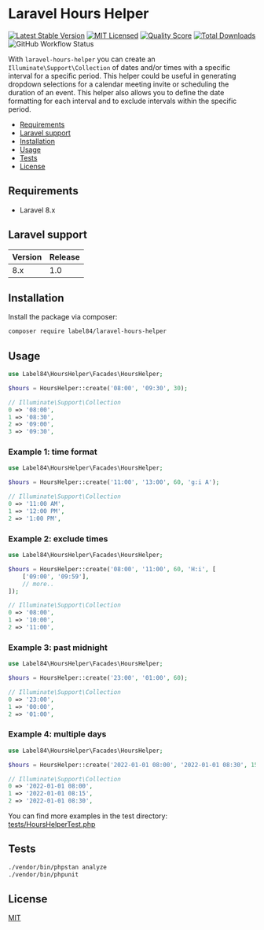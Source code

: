 # Laravel Hours Helper

[![Latest Stable Version](https://poser.pugx.org/label84/laravel-hours-helper/v/stable?style=flat-square)](https://packagist.org/packages/label84/laravel-hours-helper)
[![MIT Licensed](https://img.shields.io/badge/license-MIT-brightgreen.svg?style=flat-square)](LICENSE)
[![Quality Score](https://img.shields.io/scrutinizer/g/label84/laravel-hours-helper.svg?style=flat-square)](https://scrutinizer-ci.com/g/label84/laravel-hours-helper)
[![Total Downloads](https://img.shields.io/packagist/dt/label84/laravel-hours-helper.svg?style=flat-square)](https://packagist.org/packages/label84/laravel-hours-helper)
![GitHub Workflow Status](https://img.shields.io/github/workflow/status/label84/laravel-hours-helper/run-tests?label=Tests&style=flat-square)

With ``laravel-hours-helper`` you can create an ``Illuminate\Support\Collection`` of dates and/or times with a specific interval for a specific period. This helper could be useful in generating dropdown selections for a calendar meeting invite or scheduling the duration of an event. This helper also allows you to define the date formatting for each interval and to exclude intervals within the specific period.

- [Requirements](#requirements)
- [Laravel support](#laravel-support)
- [Installation](#installation)
- [Usage](#usage)
- [Tests](#tests)
- [License](#license)

## Requirements

- Laravel 8.x

## Laravel support

| Version | Release |
|---------|---------|
| 8.x     | 1.0     |

## Installation

Install the package via composer:

```sh
composer require label84/laravel-hours-helper
```

## Usage

```php
use Label84\HoursHelper\Facades\HoursHelper;

$hours = HoursHelper::create('08:00', '09:30', 30);

// Illuminate\Support\Collection
0 => '08:00',
1 => '08:30',
2 => '09:00',
3 => '09:30',
```

### Example 1: time format

```php
use Label84\HoursHelper\Facades\HoursHelper;

$hours = HoursHelper::create('11:00', '13:00', 60, 'g:i A');

// Illuminate\Support\Collection
0 => '11:00 AM',
1 => '12:00 PM',
2 => '1:00 PM',
```

### Example 2: exclude times

```php
use Label84\HoursHelper\Facades\HoursHelper;

$hours = HoursHelper::create('08:00', '11:00', 60, 'H:i', [
    ['09:00', '09:59'],
    // more..
]);

// Illuminate\Support\Collection
0 => '08:00',
1 => '10:00',
2 => '11:00',
```

### Example 3: past midnight

```php
use Label84\HoursHelper\Facades\HoursHelper;

$hours = HoursHelper::create('23:00', '01:00', 60);

// Illuminate\Support\Collection
0 => '23:00',
1 => '00:00',
2 => '01:00',
```

### Example 4: multiple days

```php
use Label84\HoursHelper\Facades\HoursHelper;

$hours = HoursHelper::create('2022-01-01 08:00', '2022-01-01 08:30', 15, 'Y-m-d H:i');

// Illuminate\Support\Collection
0 => '2022-01-01 08:00',
1 => '2022-01-01 08:15',
2 => '2022-01-01 08:30',
```

You can find more examples in the test directory: [tests/HoursHelperTest.php](tests/HoursHelperTest.php)

## Tests

```sh
./vendor/bin/phpstan analyze
./vendor/bin/phpunit
```

## License

[MIT](https://opensource.org/licenses/MIT)
